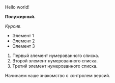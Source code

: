 Hello world!


**Полужирный.**

*Курсив.*

* Элемент 1
* Элемент 2
* Элемент 3

1. Первый элемент нумерованного списка.
2. Второй элемент нумерованного списка.
3. Третий элемент нумерованного списка.


Начинаем наше знакомство с контролем версий.
